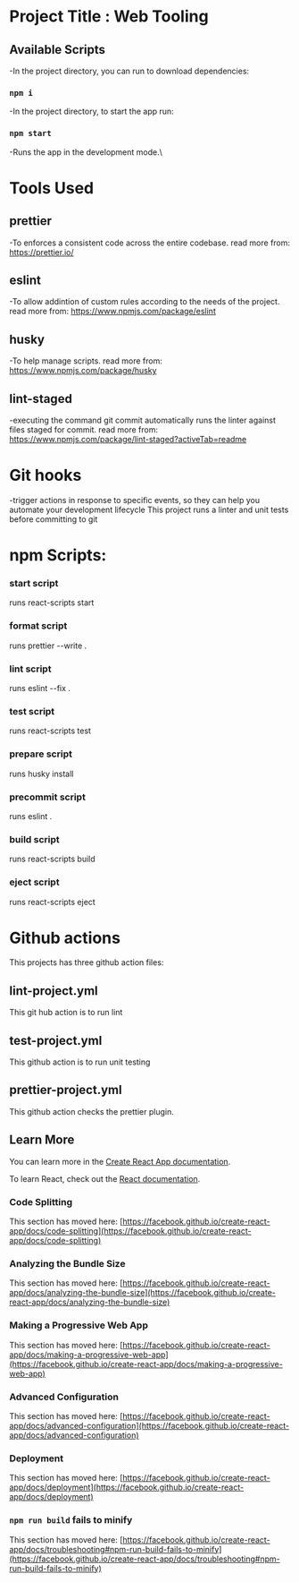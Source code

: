 # Project Title : Web Tooling

## Available Scripts

-In the project directory, you can run to download dependencies:

### `npm i`

-In the project directory, to start the app run:

### `npm start`

-Runs the app in the development mode.\

# Tools Used

## prettier
-To enforces a consistent code across the entire codebase.
read more from: https://prettier.io/

## eslint
-To allow addintion of custom rules according to the needs of the project.
read more from: https://www.npmjs.com/package/eslint

## husky
-To help manage scripts.
read more from: https://www.npmjs.com/package/husky

## lint-staged
-executing the command git commit automatically runs the linter against files staged for commit.
read more from: https://www.npmjs.com/package/lint-staged?activeTab=readme

# Git hooks
-trigger actions in response to specific events, so they can help you automate your development lifecycle
This project runs a linter and unit tests before committing to git

# npm Scripts:

### start script

runs react-scripts start

### format script

runs prettier --write .

### lint script

runs eslint --fix .

### test script

runs react-scripts test

### prepare script

runs husky install

### precommit script

runs eslint .

### build script

runs react-scripts build

### eject script

runs react-scripts eject

# Github actions

This projects has three github action files:

## lint-project.yml

This git hub action is to run lint

## test-project.yml

This github action is to run unit testing

## prettier-project.yml

This github action checks the prettier plugin.

## Learn More

You can learn more in the [Create React App documentation](https://facebook.github.io/create-react-app/docs/getting-started).

To learn React, check out the [React documentation](https://reactjs.org/).

### Code Splitting

This section has moved here: [https://facebook.github.io/create-react-app/docs/code-splitting](https://facebook.github.io/create-react-app/docs/code-splitting)

### Analyzing the Bundle Size

This section has moved here: [https://facebook.github.io/create-react-app/docs/analyzing-the-bundle-size](https://facebook.github.io/create-react-app/docs/analyzing-the-bundle-size)

### Making a Progressive Web App

This section has moved here: [https://facebook.github.io/create-react-app/docs/making-a-progressive-web-app](https://facebook.github.io/create-react-app/docs/making-a-progressive-web-app)

### Advanced Configuration

This section has moved here: [https://facebook.github.io/create-react-app/docs/advanced-configuration](https://facebook.github.io/create-react-app/docs/advanced-configuration)

### Deployment

This section has moved here: [https://facebook.github.io/create-react-app/docs/deployment](https://facebook.github.io/create-react-app/docs/deployment)

### `npm run build` fails to minify

This section has moved here: [https://facebook.github.io/create-react-app/docs/troubleshooting#npm-run-build-fails-to-minify](https://facebook.github.io/create-react-app/docs/troubleshooting#npm-run-build-fails-to-minify)
